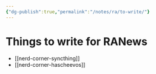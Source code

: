 ```yaml
---
{"dg-publish":true,"permalink":"/notes/ra/to-write/"}
---
```

# Things to write for RANews

- [[nerd-corner-syncthing]]
- [[nerd-corner-hascheevos]]